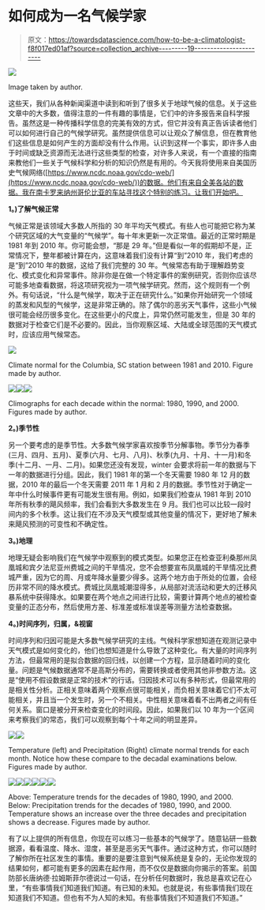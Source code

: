 # 如何成为一名气候学家

> 原文：<https://towardsdatascience.com/how-to-be-a-climatologist-f8f017ed01af?source=collection_archive---------19----------------------->

![](img/63295471175bb69fd890a6ff760b7aec.png)

Image taken by author.

这些天，我们从各种新闻渠道中读到和听到了很多关于地球气候的信息。关于这些文章中的大多数，值得注意的一件有趣的事情是，它们中的许多报告来自科学报告。虽然这是一种传播科学信息的完美有效的方式，但它并没有真正告诉读者他们可以如何进行自己的气候学研究。虽然提供信息可以让观众了解信息，但在教育他们这些信息是如何产生的方面却没有什么作用。认识到这样一个事实，即许多人由于时间或缺乏资源而无法进行这些类型的检查，对许多人来说，有一个直接的指南来教他们一些关于气候科学和分析的知识仍然是有用的。今天我将使用来自美国历史气候网络([https://www.ncdc.noaa.gov/cdo-web/](https://www.ncdc.noaa.gov/cdo-web/))的数据。他们有来自全美各站的数据。我在南卡罗来纳州哥伦比亚的车站寻找这个特别的练习。让我们开始吧。

**1。)了解气候正常**

气候正常是该领域大多数人所指的 30 年平均天气模式。有些人也可能把它称为某个研究区域的大气变量的“气候学”。每十年末更新一次正常值。最近的正常时期是 1981 年到 2010 年。你可能会想，“那是 29 年。”但是看似一年的假期却不是，正常情况下，整年都被计算在内，这意味着我们没有计算“到”2010 年，我们考虑的是“到”2010 年的数据，这给了我们完整的 30 年。气候常态有助于理解趋势变化、模式变化和异常事件。除非你是在做一个特定事件的案例研究，否则你应该尽可能多地查看数据，将这项研究视为一项气候学研究。然而，这个规则有一个例外。有句话说，“什么是气候学，取决于正在研究什么。”如果你开始研究一个领域的蒸发和风型的气候学，这是非常正确的。除了偶尔的恶劣天气事件，这些小气候很可能会经历很多变化。在这些更小的尺度上，异常仍然可能发生，但是 30 年的数据对于检查它们是不必要的。因此，当你观察区域、大陆或全球范围的天气模式时，应该应用气候常态。

![](img/7ac94955b5daeb9844908fab1e617deb.png)

Climate normal for the Columbia, SC station between 1981 and 2010\. Figure made by author.

![](img/80a8615e5441b6c2ccc4ba57f50fa0ea.png)![](img/b9d7e6b2f5ae663557669b6e8f9e1b06.png)![](img/19201ba146ac7f50d8a65ae793396294.png)

Climographs for each decade within the normal: 1980, 1990, and 2000\. Figures made by author.

**2。)季节性**

另一个要考虑的是季节性。大多数气候学家喜欢按季节分解事物。季节分为春季(三月、四月、五月)、夏季(六月、七月、八月)、秋季(九月、十月、十一月)和冬季(十二月、一月、二月)。如果您还没有发现，winter 会要求将前一年的数据与下一年的数据进行分组。因此，我们 1981 年的第一个冬天需要 1980 年 12 月的数据，2010 年的最后一个冬天需要 2011 年 1 月和 2 月的数据。季节性对于确定一年中什么时候事件更有可能发生很有用。例如，如果我们检查从 1981 年到 2010 年所有秋季的飓风频率，我们会看到大多数发生在 9 月。我们也可以比较一段时间内的多个秋季。这让我们在不涉及天气模型或其他变量的情况下，更好地了解未来飓风预测的可变性和不确定性。

**3。)地理**

地理无疑会影响我们在气候学中观察到的模式类型。如果您正在检查亚利桑那州凤凰城和宾夕法尼亚州费城之间的干旱情况，您不会想要宣布凤凰城的干旱情况比费城严重，因为它的周、月或年降水量要少得多。这两个地方由于所处的位置，会经历非常不同的降水模式。费城比凤凰城潮湿得多，从局部对流活动和更大的迁移风暴系统中获得降水。如果要在两个地点之间进行比较，需要计算两个地点的被检查变量的正态分布，然后使用方差、标准差或标准误差等测量方法检查数据。

**4。)时间序列，归属，&视窗**

时间序列和归因可能是大多数气候学研究的主线。气候科学家想知道在观测记录中天气模式是如何变化的，他们也想知道是什么导致了这种变化。有大量的时间序列方法，但最常用的是拟合数据的回归线，以创建一个方程，显示随着时间的变化量。问题是气候数据通常不是高斯分布的，需要转换或者使用其他非参数方法。这是“使用不假设数据是正常的技术”的行话。归因技术可以有多种形式，但最常用的是相关性分析。正相关意味着两个观察点很可能相关，而负相关意味着它们不太可能相关，并且当一个发生时，另一个不相关。中性相关意味着看不出两者之间有任何关系。窗口是被分开来检查变化的时间段。因此，如果我们以 10 年为一个区间来考察我们的常态，我们可以观察到每个十年之间的明显差异。

![](img/9c47861d78cca9edc805331cae2820be.png)![](img/c9e4e79b512c3ec4d2a31b74938fe567.png)

Temperature (left) and Precipitation (Right) climate normal trends for each month. Notice how these compare to the decadal examinations below. Figures made by author.

![](img/7e25ea81fe5d61fbe7cf72902b9c83f1.png)![](img/3795422f26546b16dc29ad72df34c2d5.png)![](img/e69081405a72836d145e47e6718798cc.png)![](img/261927b98253a64a6a4f2e41c592bd88.png)![](img/197419d7874ba57915453336754b6aa9.png)![](img/7789786906af2d3c55f5e95c52253e4e.png)

Above: Temperature trends for the decades of 1980, 1990, and 2000\. Below: Precipitation trends for the decades of 1980, 1990, and 2000\. Temperature shows an increase over the three decades and precipitation shows a decrease. Figures made by author.

有了以上提供的所有信息，你现在可以练习一些基本的气候学了。随意钻研一些数据源，看看温度、降水、湿度，甚至是恶劣天气事件。通过这种方式，你可以随时了解你所在社区发生的事情。重要的是要注意到气候系统是复杂的，无论你发现的结果如何，都可能有更多的因素在起作用，而不仅仅是数据向你揭示的答案。前国防部长唐纳德·拉姆斯菲尔德说过一句话，在分析任何数据时，我总是喜欢记在心里，“有些事情我们知道我们知道。有已知的未知。也就是说，有些事情我们现在知道我们不知道。但也有不为人知的未知。有些事情我们不知道我们不知道。”